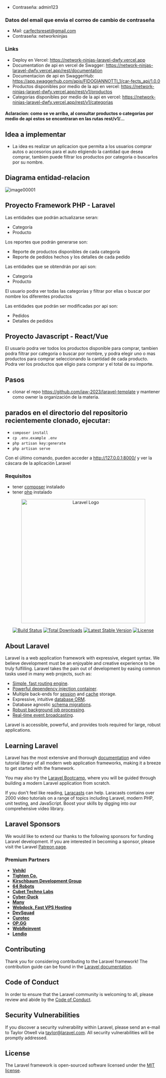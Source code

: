 - Contraseña: admin123

### Datos del email que envia el correo de cambio de contraseña
- Mail: carfectsreset@gmail.com
- Contraseña: networkninjas

### Links
- Deploy en Vercel: https://network-ninjas-laravel-dwfy.vercel.app
- Documentation de api en vercel de Swagger: https://network-ninjas-laravel-dwfy.vercel.app/rest/documentation
- Documentacion de api en SwaggerHub: https://app.swaggerhub.com/apis/FIDOGIANNOTTI_1/car-fects_api/1.0.0
- Productos disponibles por medio de la api en vercel:  https://network-ninjas-laravel-dwfy.vercel.app/rest/v1/productos
- Categorias disponibles por medio de la api en vercel: https://network-ninjas-laravel-dwfy.vercel.app/rest/v1/categorias

#### Aclaracion: como se ve arriba, al consultar productos o categorias por medio de api estos se encontraran en las rutas rest/v1/...

## Idea a implementar



- La idea es realizar un aplicacion que permita a los usuarios comprar autos o accesorios para el auto eligiendo la cantidad que desea comprar, tambien puede filtrar los productos por categoria o buscarlos por su nombre. 

## Diagrama entidad-relacion

![image00001](https://user-images.githubusercontent.com/71414041/230743123-8f5b8043-01e1-4ab5-af70-8898cb2c6788.jpeg)


## Proyecto Framework PHP - Laravel


Las entidades que podrán actualizarse seran:
- Categoría 
- Producto

Los reportes que podrán generarse son:
- Reporte de productos disponibles de cada categoría 
- Reporte de pedidos hechos y los detalles de cada pedido

Las entidades que se obtendrán por api son:
- Categoria
- Producto

El usuario podra ver todas las categorías y filtrar por ellas o buscar por nombre los diferentes productos


Las entidades que podrán ser modificadas por api son:
- Pedidos
- Detalles de pedidos

## Proyecto Javascript - React/Vue

El usuario podra ver todos los productos disponible para comprar, tambien podra filtrar por categoria o buscar por nombre, y podra elegir uno o mas productos para comprar seleccionando la cantidad de cada producto. Podra ver los productos que eligio para comprar y el total de su importe.



## Pasos

- clonar el repo https://github.com/iaw-2023/laravel-template y mantener como owner la organización de la materia.
## parados en el directorio del repositorio recientemente clonado, ejecutar:

- `composer install`
- `cp .env.example .env`
- `php artisan key:generate`
- `php artisan serve`

Con el último comando, pueden acceder a http://127.0.0.1:8000/ y ver la cáscara de la aplicación Laravel

### Requisitos

- tener [composer](https://getcomposer.org/) instalado
- tener [php](https://www.php.net/) instalado



<p align="center"><a href="https://laravel.com" target="_blank"><img src="https://raw.githubusercontent.com/laravel/art/master/logo-lockup/5%20SVG/2%20CMYK/1%20Full%20Color/laravel-logolockup-cmyk-red.svg" width="400" alt="Laravel Logo"></a></p>

<p align="center">
<a href="https://github.com/laravel/framework/actions"><img src="https://github.com/laravel/framework/workflows/tests/badge.svg" alt="Build Status"></a>
<a href="https://packagist.org/packages/laravel/framework"><img src="https://img.shields.io/packagist/dt/laravel/framework" alt="Total Downloads"></a>
<a href="https://packagist.org/packages/laravel/framework"><img src="https://img.shields.io/packagist/v/laravel/framework" alt="Latest Stable Version"></a>
<a href="https://packagist.org/packages/laravel/framework"><img src="https://img.shields.io/packagist/l/laravel/framework" alt="License"></a>
</p>

## About Laravel

Laravel is a web application framework with expressive, elegant syntax. We believe development must be an enjoyable and creative experience to be truly fulfilling. Laravel takes the pain out of development by easing common tasks used in many web projects, such as:

- [Simple, fast routing engine](https://laravel.com/docs/routing).
- [Powerful dependency injection container](https://laravel.com/docs/container).
- Multiple back-ends for [session](https://laravel.com/docs/session) and [cache](https://laravel.com/docs/cache) storage.
- Expressive, intuitive [database ORM](https://laravel.com/docs/eloquent).
- Database agnostic [schema migrations](https://laravel.com/docs/migrations).
- [Robust background job processing](https://laravel.com/docs/queues).
- [Real-time event broadcasting](https://laravel.com/docs/broadcasting).

Laravel is accessible, powerful, and provides tools required for large, robust applications.

## Learning Laravel

Laravel has the most extensive and thorough [documentation](https://laravel.com/docs) and video tutorial library of all modern web application frameworks, making it a breeze to get started with the framework.

You may also try the [Laravel Bootcamp](https://bootcamp.laravel.com), where you will be guided through building a modern Laravel application from scratch.

If you don't feel like reading, [Laracasts](https://laracasts.com) can help. Laracasts contains over 2000 video tutorials on a range of topics including Laravel, modern PHP, unit testing, and JavaScript. Boost your skills by digging into our comprehensive video library.

## Laravel Sponsors

We would like to extend our thanks to the following sponsors for funding Laravel development. If you are interested in becoming a sponsor, please visit the Laravel [Patreon page](https://patreon.com/taylorotwell).

### Premium Partners

- **[Vehikl](https://vehikl.com/)**
- **[Tighten Co.](https://tighten.co)**
- **[Kirschbaum Development Group](https://kirschbaumdevelopment.com)**
- **[64 Robots](https://64robots.com)**
- **[Cubet Techno Labs](https://cubettech.com)**
- **[Cyber-Duck](https://cyber-duck.co.uk)**
- **[Many](https://www.many.co.uk)**
- **[Webdock, Fast VPS Hosting](https://www.webdock.io/en)**
- **[DevSquad](https://devsquad.com)**
- **[Curotec](https://www.curotec.com/services/technologies/laravel/)**
- **[OP.GG](https://op.gg)**
- **[WebReinvent](https://webreinvent.com/?utm_source=laravel&utm_medium=github&utm_campaign=patreon-sponsors)**
- **[Lendio](https://lendio.com)**

## Contributing

Thank you for considering contributing to the Laravel framework! The contribution guide can be found in the [Laravel documentation](https://laravel.com/docs/contributions).

## Code of Conduct

In order to ensure that the Laravel community is welcoming to all, please review and abide by the [Code of Conduct](https://laravel.com/docs/contributions#code-of-conduct).

## Security Vulnerabilities

If you discover a security vulnerability within Laravel, please send an e-mail to Taylor Otwell via [taylor@laravel.com](mailto:taylor@laravel.com). All security vulnerabilities will be promptly addressed.

## License

The Laravel framework is open-sourced software licensed under the [MIT license](https://opensource.org/licenses/MIT).
